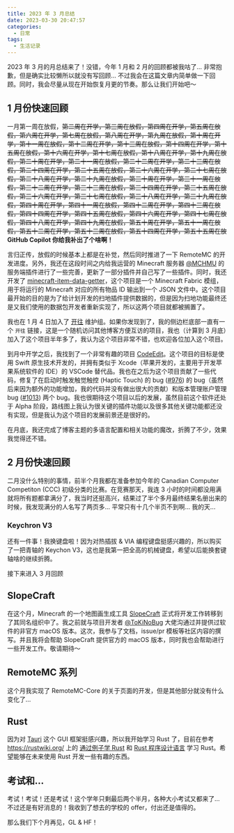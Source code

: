 ```yaml
---
title: 2023 年 3 月总结
date: 2023-03-30 20:47:57
categories:
  - 日常
tags:
  - 生活记录
---
```


2023 年 3 月的月总结来了！没错，今年 1 月和 2 月的回顾都被我咕了... 非常抱歉，但是确实比较懒所以就没有写回顾... 不过我会在这篇文章内简单做一下回顾。同时，我会尽量从现在开始恢复月更的节奏。那么让我们开始吧～

<!-- more -->

## 1 月份快速回顾

一月第一周在放假，~~第二周在开学，第三周在放假，第四周在开学，第五周在放假，第六周在开学，第七周在放假，第八周在开学，第九周在放假，第十周在开学，第十一周在放假，第十二周在开学，第十三周在放假，第十四周在开学，第十五周在放假，第十六周在开学，第十七周在放假，第十八周在开学，第十九周在放假，第二十周在开学，第二十一周在放假，第二十二周在开学，第二十三周在放假，第二十四周在开学，第二十五周在放假，第二十六周在开学，第二十七周在放假，第二十八周在开学，第二十九周在放假，第三十周在开学，第三十一周在放假，第三十二周在开学，第三十三周在放假，第三十四周在开学，第三十五周在放假，第三十六周在开学，第三十七周在放假，第三十八周在开学，第三十九周在放假，第四十周在开学，第四十一周在放假，第四十二周在开学，第四十三周在放假，第四十四周在开学，第四十五周在放假，第四十六周在开学，第四十七周在放假，第四十八周在开学，第四十九周在放假，第五十周在开学，第五十一周在放假，第五十二周在开学，第五十三周在放假，第五十四周在开学，第五十五周在放~~ **GitHub Copilot 你给我补出了个啥啊！**

言归正传，放假的时候基本上都是在补觉，然后同时推进了一下 RemoteMC 的开发进度。另外，我还在这段时间之内给我运营的 Minecraft 服务器 [@MCHMU](https://mc.hmu.ac.cn) 的服务端插件进行了一些完善，更新了一部分插件并自己写了一些插件。同时，我还开发了 [minecraft-item-data-getter](https://github.com/iXORTech/minecraft-item-data-getter)，这个项目是一个 Minecraft Fabric 模组，用于将运行的 Minecraft 对应的所有物品 ID 输出到一个 JSON 文件中。这个项目最开始的目的是为了给计划开发的扫地插件提供数据的，但是因为扫地功能最终还是又我们使用的数据包开发者重新实现了，所以这两个项目就都被搁置了。

我也在 1 月 4 日加入了 [开往](https://github.com/travellings-link) 维护组。如果你发现到了，我的侧边栏底部一直有一个 `开往` 链接，这是一个随机访问其他博客方便互访的项目，我也（计算到 3 月底）加入了这个项目半年多了，我认为这个项目非常不错，也欢迎各位加入这个项目。

到月中开学之后，我找到了一个非常有趣的项目 [CodeEdit](https://github.com/CodeEditApp/CodeEdit)。这个项目的目标是使用 Swift 原生技术开发的，并拥有类似于 Xcode（苹果开发的，主要用于开发苹果系统软件的 IDE）的 VSCode 替代品。我也在之后为这个项目贡献了一些代码，修复了在启动时触发触觉触控 (Haptic Touch) 的 bug ([#976](https://github.com/CodeEditApp/CodeEdit/pull/976)) 的 bug（虽然后来因为额外的功能增加，我的代码并没有做出很大的贡献）和版本管理账户管理 bug ([#1013](https://github.com/CodeEditApp/CodeEdit/pull/1013)) 两个 bug。我也很期待这个项目以后的发展，虽然目前这个软件还处于 Alpha 阶段，路线图上我认为很关键的插件功能以及很多其他关键功能都还没有实现，但是我认为这个项目的发展前景还是很好的。

在月底，我还完成了博客主题的多语言配置和相关功能的魔改，折腾了不少，效果我觉得还不错。

## 2 月份快速回顾

二月没什么特别的事情，前半个月我都在准备参加今年的 Canadian Computer Competiton (CCC) 初级分类的比赛。在竞赛那天，我连 3 小时的时间都没用满就将所有题都拿满分了，我当时还挺高兴，结果过了半个多月最终结果名册出来的时候，我发现满分的人名写了两页多... 平常只有十几个半页不到啊... 我的天...

### Keychron V3

还有一件事！我换键盘啦！因为对热插拔 & VIA 编程键盘挺感兴趣的，所以购买了一把青轴的 Keychon V3，这也是我第一把全高的机械键盘，希望以后能换套键轴啥的继续折腾。

接下来进入 3 月回顾

## SlopeCraft

在这个月，Minecraft 的一个地图画生成工具 [SlopeCraft](https://github.com/SlopeCraft/SlopeCraft) 正式将开发工作转移到了其同名组织中了。我之前就与项目开发者 [@ToKiNoBug](https://github.com/ToKiNoBug) 大佬沟通过并提供过软件的非官方 macOS 版本。这次，我参与了文档，issue/pr 模板等社区内容的撰写。并且我将会帮助 SlopeCraft 提供官方的 macOS 版本，同时我也会帮助进行一些开发工作。敬请期待～

## RemoteMC 系列

这个月我实现了 RemoteMC-Core 的关于页面的开发，但是其他部分就没有什么变化了...

## Rust

因为对 [Tauri](https://tauri.app) 这个 GUI 框架挺感兴趣，所以我开始学习 Rust 了，目前在参考 <https://rustwiki.org/> 上的 [通过例子学 Rust](https://rustwiki.org/zh-CN/rust-by-example/) 和 [Rust 程序设计语言](https://rustwiki.org/zh-CN/book/) 学习 Rust。希望能够在未来使用 Rust 开发一些有趣的东西。

## 考试和...

考试！考试！还是考试！这个学年只剩最后两个半月，各种大小考试又都来了... 不过还是有好消息的！我收到了想去的学校的 offer，付出还是值得的。

那么我们下个月再见，GL & HF！
